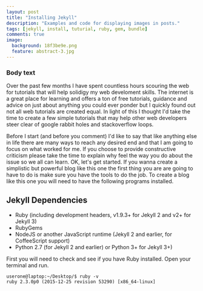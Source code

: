```yaml
---
layout: post
title: "Installing Jekyll"
description: "Examples and code for displaying images in posts."
tags: [jekyll, install, tuturial, ruby, gem, bundle]
comments: true
image:
  background: 18f3be9e.png
  feature: abstract-3.jpg
---
```



### Body text

Over the past few months I have spent countless hours scouring the web for tutorials that will help solidigy my web develoment skills. The internet is a great place for learning and offers a ton of free tutorials, guidance and advice on just about anything you could ever ponder but I quickly found out not all web tutorials are created equal.  In light of this I thought I'd take the time to create a few simple tutorials that may help other web developers steer clear of google rabbit holes and stackoverflow loops.

Before I start (and before you comment) I'd like to say that like anything else in life there are many ways to reach any desired end and that I am going to focus on what worked for me. If you choose to provide constructive criticism please take the time to explain why feel the way you do about the issue so we all can learn. OK, let's get started. If you wanna create a simplistic but powerful blog like this one the first thing you are are going to have to do is make sure you have the tools to do the job. To create a blog like this one you will need to have the following programs installed.


## Jekyll Dependencies 

* Ruby (including development headers, v1.9.3+ for Jekyll 2 and v2+ for Jekyll 3)
* RubyGems
* NodeJS or another JavaScript runtime (Jekyll 2 and earlier, for CoffeeScript support)
* Python 2.7 (for Jekyll 2 and earlier) or Python 3+ for Jekyll 3+)

First you will need to check and see if you have Ruby installed. Open your terminal and run.

```
userone@laptop:~/Desktop/$ ruby -v
ruby 2.3.0p0 (2015-12-25 revision 53290) [x86_64-linux]

```




